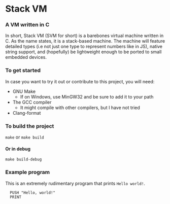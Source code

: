 # Stack VM
### A VM written in C

In short, Stack VM (SVM for short) is a barebones virtual machine written in C. As the name states, it is a stack-based machine. The machine will feature detailed types (i.e not just one type to represent numbers like in JS), native string support, and (hopefully) be lightweight enough to be ported to small embedded devices. 

### To get started
In case you want to try it out or contribute to this project, you will need:

- GNU Make
  - If on Windows, use MinGW32 and be sure to add it to your path
- The GCC compiler
  - It might compile with other compilers, but I have not tried
- Clang-format

### To build the project
`make` or `make build`

#### Or in debug
`make build-debug`

### Example program
This is an extremely rudimentary program that prints `Hello world!`.
```assembly
  PUSH "Hello, world!"
  PRINT
```

